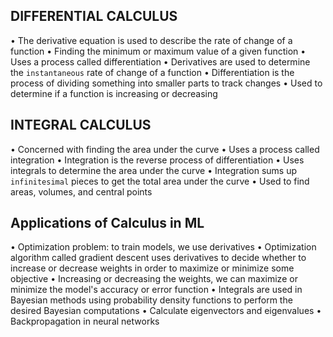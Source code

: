 ## DIFFERENTIAL CALCULUS
• The derivative equation is used to describe the rate of change of a function
• Finding the minimum or maximum value of a given function
• Uses a process called differentiation
• Derivatives are used to determine the `instantaneous` rate of change of a function
• Differentiation is the process of dividing something into smaller parts to track changes
• Used to determine if a function is increasing or decreasing

## INTEGRAL CALCULUS
• Concerned with finding the area under the curve
• Uses a process called integration
• Integration is the reverse process of differentiation
• Uses integrals to determine the area under the curve
• Integration sums up `infinitesimal` pieces to get the total area under the curve
• Used to find areas, volumes, and central points


## Applications of Calculus in ML
• Optimization problem: to train models, we use derivatives
• Optimization algorithm called gradient descent uses derivatives to decide whether to increase or decrease weights in order to
maximize or minimize some objective
• Increasing or decreasing the weights, we can maximize or minimize the model's accuracy or error function
• Integrals are used in Bayesian methods using probability density functions to perform the desired Bayesian computations
• Calculate eigenvectors and eigenvalues
• Backpropagation in neural networks
